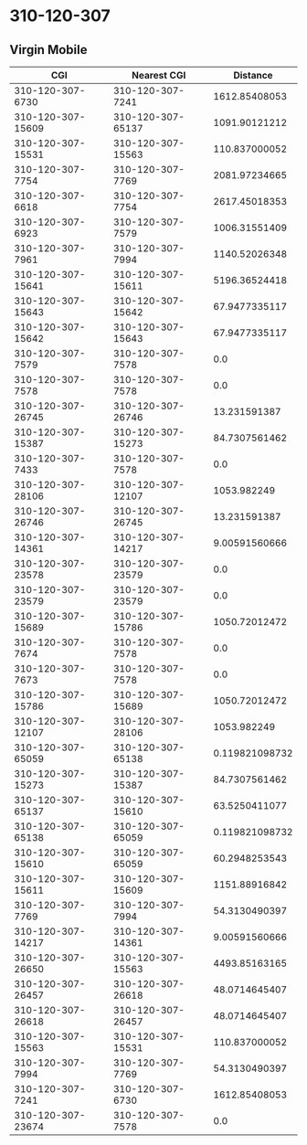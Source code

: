 # 310-120-307
## Virgin Mobile


| CGI | Nearest CGI | Distance |
|-----|-------------|----------|
| 310-120-307-6730 | 310-120-307-7241 | 1612.85408053 |
| 310-120-307-15609 | 310-120-307-65137 | 1091.90121212 |
| 310-120-307-15531 | 310-120-307-15563 | 110.837000052 |
| 310-120-307-7754 | 310-120-307-7769 | 2081.97234665 |
| 310-120-307-6618 | 310-120-307-7754 | 2617.45018353 |
| 310-120-307-6923 | 310-120-307-7579 | 1006.31551409 |
| 310-120-307-7961 | 310-120-307-7994 | 1140.52026348 |
| 310-120-307-15641 | 310-120-307-15611 | 5196.36524418 |
| 310-120-307-15643 | 310-120-307-15642 | 67.9477335117 |
| 310-120-307-15642 | 310-120-307-15643 | 67.9477335117 |
| 310-120-307-7579 | 310-120-307-7578 | 0.0 |
| 310-120-307-7578 | 310-120-307-7578 | 0.0 |
| 310-120-307-26745 | 310-120-307-26746 | 13.231591387 |
| 310-120-307-15387 | 310-120-307-15273 | 84.7307561462 |
| 310-120-307-7433 | 310-120-307-7578 | 0.0 |
| 310-120-307-28106 | 310-120-307-12107 | 1053.982249 |
| 310-120-307-26746 | 310-120-307-26745 | 13.231591387 |
| 310-120-307-14361 | 310-120-307-14217 | 9.00591560666 |
| 310-120-307-23578 | 310-120-307-23579 | 0.0 |
| 310-120-307-23579 | 310-120-307-23579 | 0.0 |
| 310-120-307-15689 | 310-120-307-15786 | 1050.72012472 |
| 310-120-307-7674 | 310-120-307-7578 | 0.0 |
| 310-120-307-7673 | 310-120-307-7578 | 0.0 |
| 310-120-307-15786 | 310-120-307-15689 | 1050.72012472 |
| 310-120-307-12107 | 310-120-307-28106 | 1053.982249 |
| 310-120-307-65059 | 310-120-307-65138 | 0.119821098732 |
| 310-120-307-15273 | 310-120-307-15387 | 84.7307561462 |
| 310-120-307-65137 | 310-120-307-15610 | 63.5250411077 |
| 310-120-307-65138 | 310-120-307-65059 | 0.119821098732 |
| 310-120-307-15610 | 310-120-307-65059 | 60.2948253543 |
| 310-120-307-15611 | 310-120-307-15609 | 1151.88916842 |
| 310-120-307-7769 | 310-120-307-7994 | 54.3130490397 |
| 310-120-307-14217 | 310-120-307-14361 | 9.00591560666 |
| 310-120-307-26650 | 310-120-307-15563 | 4493.85163165 |
| 310-120-307-26457 | 310-120-307-26618 | 48.0714645407 |
| 310-120-307-26618 | 310-120-307-26457 | 48.0714645407 |
| 310-120-307-15563 | 310-120-307-15531 | 110.837000052 |
| 310-120-307-7994 | 310-120-307-7769 | 54.3130490397 |
| 310-120-307-7241 | 310-120-307-6730 | 1612.85408053 |
| 310-120-307-23674 | 310-120-307-7578 | 0.0 |

